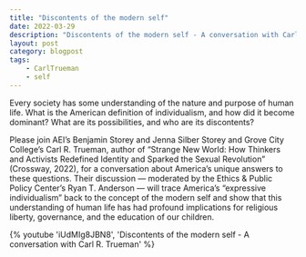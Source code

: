 ```yaml
---
title: "Discontents of the modern self"
date: 2022-03-29
description: "Discontents of the modern self - A conversation with Carl R. Trueman"
layout: post
category: blogpost
tags:
    - CarlTrueman
    - self
---
```

  Every society has some understanding of the nature and purpose of human life. What is the American definition of individualism, and how did it become dominant? What are its possibilities, and who are its discontents?

  Please join AEI’s Benjamin Storey and Jenna Silber Storey and Grove City College’s Carl R. Trueman, author of “Strange New World: How Thinkers and Activists Redefined Identity and Sparked the Sexual Revolution” (Crossway, 2022), for a conversation about America’s unique answers to these questions. Their discussion — moderated by the Ethics & Public Policy Center’s Ryan T. Anderson — will trace America’s “expressive individualism” back to the concept of the modern self and show that this understanding of human life has had profound implications for religious liberty, governance, and the education of our children.

{% youtube 'iUdMIg8JBN8', 'Discontents of the modern self - A conversation with Carl R. Trueman' %}
